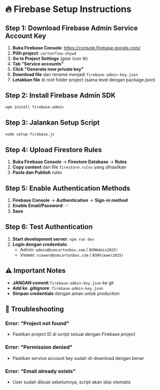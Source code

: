 # 🔥 Firebase Setup Instructions

## Step 1: Download Firebase Admin Service Account Key

1. **Buka Firebase Console**: https://console.firebase.google.com/
2. **Pilih project**: `cartonflow-shyw4`
3. **Go to Project Settings** (gear icon ⚙️)
4. **Tab "Service accounts"**
5. **Click "Generate new private key"**
6. **Download file** dan rename menjadi `firebase-admin-key.json`
7. **Letakkan file** di root folder project (sama level dengan package.json)

## Step 2: Install Firebase Admin SDK

```bash
npm install firebase-admin
```

## Step 3: Jalankan Setup Script

```bash
node setup-firebase.js
```

## Step 4: Upload Firestore Rules

1. **Buka Firebase Console** → **Firestore Database** → **Rules**
2. **Copy content** dari file `firestore.rules` yang dihasilkan
3. **Paste dan Publish** rules

## Step 5: Enable Authentication Methods

1. **Firebase Console** → **Authentication** → **Sign-in method**
2. **Enable Email/Password**: ✅
3. **Save**

## Step 6: Test Authentication

1. **Start development server**: `npm run dev`
2. **Login dengan credentials**:
   - Admin: `admin@bsmcartonbox.com` / `BSMAdmin2025!`
   - Viewer: `viewer@bsmcartonbox.com` / `BSMViewer2025!`

## ⚠️ Important Notes

- **JANGAN commit** `firebase-admin-key.json` ke git
- **Add ke .gitignore**: `firebase-admin-key.json`
- **Simpan credentials** dengan aman untuk production

## 🔧 Troubleshooting

### Error: "Project not found"
- Pastikan project ID di script sesuai dengan Firebase project

### Error: "Permission denied"
- Pastikan service account key sudah di-download dengan benar

### Error: "Email already exists"
- User sudah dibuat sebelumnya, script akan skip otomatis